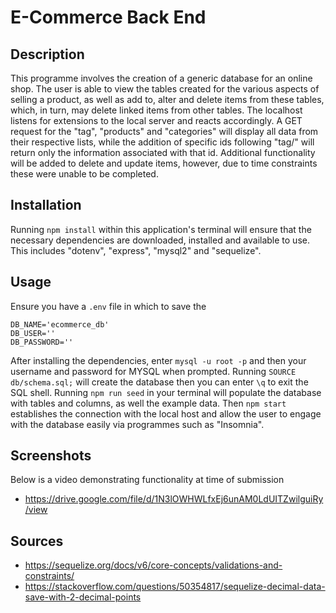 # E-Commerce Back End

## Description

This programme involves the creation of a generic database for an online shop. The user is able to view the tables created for the various aspects of selling a product, as well as add to, alter and delete items from these tables, which, in turn, may delete linked items from other tables. The localhost listens for extensions to the local server and reacts accordingly. A GET request for the "tag", "products" and "categories" will display all data from their respective lists, while the addition of specific ids following "tag/" will return only the information associated with that id. Additional functionality will be added to delete and update items, however, due to time constraints these were unable to be completed. 

## Installation

Running `npm install` within this application's terminal will ensure that the necessary dependencies are downloaded, installed and available to use. This includes "dotenv", "express", "mysql2" and "sequelize".

## Usage

Ensure you have a `.env` file in which to save the 

```
DB_NAME='ecommerce_db'
DB_USER=''
DB_PASSWORD=''
```

After installing the dependencies, enter `mysql -u root -p` and then your username and password for MYSQL when prompted. Running `SOURCE db/schema.sql;` will create the database then you can enter `\q` to exit the SQL shell. Running `npm run seed` in your terminal will populate the database with tables and columns, as well the example data. Then `npm start` establishes the connection with the local host and allow the user to engage with the database easily via programmes such as "Insomnia".

## Screenshots

Below is a video demonstrating functionality at time of submission
- https://drive.google.com/file/d/1N3lOWHWLfxEj6unAM0LdUITZwilguiRy/view

## Sources
- https://sequelize.org/docs/v6/core-concepts/validations-and-constraints/
- https://stackoverflow.com/questions/50354817/sequelize-decimal-data-save-with-2-decimal-points
